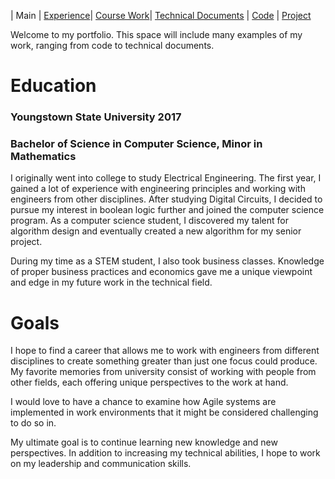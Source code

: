 | Main | [Experience](Experience.md)| [Course Work](Courses.md)| [Technical Documents](Technical.md) | [Code](Code.md) | [Project](Project.md)

Welcome to my portfolio. This space will include many examples of my work, ranging from code to technical documents.

# Education

### Youngstown State University 2017
### Bachelor of Science in Computer Science, Minor in Mathematics

I originally went into college to study Electrical Engineering. The first year, I gained a lot of experience with engineering principles and working with engineers from other disciplines. After studying Digital Circuits, I decided to pursue my interest in boolean logic further and joined the computer science program. As a computer science student, I discovered my talent for algorithm design and eventually created a new algorithm for my senior project.

During my time as a STEM student, I also took business classes. Knowledge of proper business practices and economics gave me a unique viewpoint and edge in my future work in the technical field.

# Goals

I hope to find a career that allows me to work with engineers from different disciplines to create something greater than just one focus could produce. My favorite memories from university consist of working with people from other fields, each offering unique perspectives to the work at hand.

I would love to have a chance to examine how Agile systems are implemented in work environments that it might be considered challenging to do so in.

My ultimate goal is to continue learning new knowledge and new perspectives. In addition to increasing my technical abilities, I hope to work on my leadership and communication skills.
